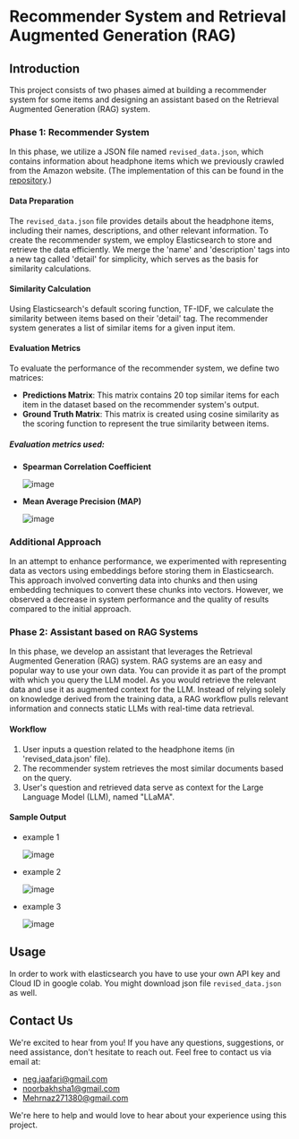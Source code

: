 # Recommender System and Retrieval Augmented Generation (RAG)

## Introduction
This project consists of two phases aimed at building a recommender system for some items and designing an assistant based on the Retrieval Augmented Generation (RAG) system.

### Phase 1: Recommender System
In this phase, we utilize a JSON file named `revised_data.json`, which contains information about headphone items which we previously crawled from the Amazon website. (The implementation of this can be found in the [repository](link-to-repository).)

#### Data Preparation
The `revised_data.json` file provides details about the headphone items, including their names, descriptions, and other relevant information. To create the recommender system, we employ Elasticsearch to store and retrieve the data efficiently. We merge the 'name' and 'description' tags into a new tag called 'detail' for simplicity, which serves as the basis for similarity calculations.

#### Similarity Calculation
Using Elasticsearch's default scoring function, TF-IDF, we calculate the similarity between items based on their 'detail' tag. The recommender system generates a list of similar items for a given input item.

#### Evaluation Metrics
To evaluate the performance of the recommender system, we define two matrices:
- **Predictions Matrix**: This matrix contains 20 top similar items for each item in the dataset based on the recommender system's output.
- **Ground Truth Matrix**: This matrix is created using cosine similarity as the scoring function to represent the true similarity between items.

##### Evaluation metrics used:

- **Spearman Correlation Coefficient**
  
  ![image](https://github.com/negjafari/recommender-system-and-RAG/assets/59292708/296c3746-6708-410f-b4c4-d27bd8d198a3)



- **Mean Average Precision (MAP)**
  
  ![image](https://github.com/negjafari/recommender-system-and-RAG/assets/59292708/05929483-c928-448d-9b2e-a213069e08c4)



### Additional Approach
In an attempt to enhance performance, we experimented with representing data as vectors using embeddings before storing them in Elasticsearch. This approach involved converting data into chunks and then using embedding techniques to convert these chunks into vectors. However, we observed a decrease in system performance and the quality of results compared to the initial approach.


### Phase 2: Assistant based on RAG Systems
In this phase, we develop an assistant that leverages the Retrieval Augmented Generation (RAG) system.
RAG systems are an easy and popular way to use your own data. You can provide it as part of the prompt with which you query the LLM model. As you would retrieve the relevant data and use it as augmented context for the LLM. Instead of relying solely on knowledge derived from the training data, a RAG workflow pulls relevant information and connects static LLMs with real-time data retrieval.


#### Workflow
1. User inputs a question related to the headphone items (in 'revised_data.json' file).
2. The recommender system retrieves the most similar documents based on the query.
3. User's question and retrieved data serve as context for the Large Language Model (LLM), named "LLaMA".

#### Sample Output
- example 1
  
  ![image](https://github.com/negjafari/recommender-system-and-RAG/assets/59292708/99223d35-eb20-48b8-84aa-02b920b5e5e6)


- example 2
  
  ![image](https://github.com/negjafari/recommender-system-and-RAG/assets/59292708/c4f4463f-8a91-40ea-b8e7-2b317c2b013a)


- example 3
 
  ![image](https://github.com/negjafari/recommender-system-and-RAG/assets/59292708/2498a6bd-df0f-454a-b064-11fb57c2e77b)


## Usage
In order to work with elasticsearch you have to use your own API key and Cloud ID in google colab. 
You might download json file `revised_data.json` as well.


## Contact Us
We're excited to hear from you! If you have any questions, suggestions, or need assistance, don't hesitate to reach out.
Feel free to contact us via email at:
- neg.jaafari@gmail.com
- noorbakhsha1@gmail.com
- Mehrnaz271380@gmail.com

We're here to help and would love to hear about your experience using this project.
